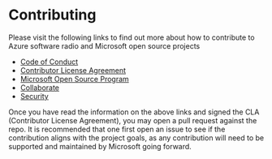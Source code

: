 
# Contributing

Please visit the following links to find out more about how to contribute to Azure software radio and Microsoft open source projects

- [Code of Conduct](https://opensource.microsoft.com/codeofconduct)
- [Contributor License Agreement](https://cla.opensource.microsoft.com/)
- [Microsoft Open Source Program](https://opensource.microsoft.com/program/)
- [Collaborate](https://opensource.microsoft.com/collaborate/)
- [Security](https://github.com/microsoft/Microsoft.Unity.Analyzers/blob/main/SECURITY.md)

Once you have read the information on the above links and signed the CLA (Contributor License Agreement), you may open a pull request against the repo. It is recommended that one first open an issue to see if the contribution aligns with the project goals, as any contribution will need to be supported and maintained by Microsoft going forward.
